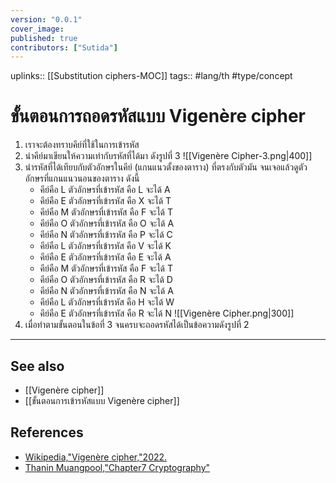 ```yaml
---
version: "0.0.1"
cover_image:
published: true
contributors: ["Sutida"]
---
```

uplinks:: [[Substitution ciphers-MOC]]
tags:: #lang/th #type/concept

# ขั้นตอนการถอดรหัสแบบ Vigenère cipher
1. เราจะต้องทราบคีย์ที่ใช้ในการเข้ารหัส 
2. นำคีย์มาเขียนให้ความเท่ากับรหัสที่ได้มา ดังรูปที่ 3 
![[Vigenère Cipher-3.png|400]]
3. นำรหัสที่ได้เทียบกับตัวอักษรในคีย์ (แกนแนวตั้งของตาราง) ที่ตรงกับตัวมัน จนเจอแล้วดูตัวอักษรที่แกนแนวนอนของตาราง ดังนี้ 
	-  คีย์คือ L ตัวอักษรที่เข้ารหัส คือ L จะได้ A 
	- คีย์คือ E ตัวอักษรที่เข้ารหัส คือ X จะได้ T 
	- คีย์คือ M ตัวอักษรที่เข้ารหัส คือ F จะได้ T 
	- คีย์คือ O ตัวอักษรที่เข้ารหัส คือ O จะได้ A
	- คีย์คือ N ตัวอักษรที่เข้ารหัส คือ P จะได้ C
	- คีย์คือ L ตัวอักษรที่เข้ารหัส คือ V จะได้ K
	- คีย์คือ E ตัวอักษรที่เข้ารหัส คือ E จะได้  A
	- คีย์คือ M ตัวอักษรที่เข้ารหัส คือ F จะได้ T 
	- คีย์คือ O ตัวอักษรที่เข้ารหัส คือ R จะได้ D
	- คีย์คือ N ตัวอักษรที่เข้ารหัส คือ N จะได้  A
	- คีย์คือ L ตัวอักษรที่เข้ารหัส คือ H จะได้ W
	- คีย์คือ E ตัวอักษรที่เข้ารหัส คือ R จะได้ N 
 ![[Vigenère Cipher.png|300]]
 4. เมื่อทำตามขั้นตอนในข้อที่ 3 จนครบจะถอดรหัสได้เป็นข้อความดังรูปที่ 2
---
## See also
- [[Vigenère cipher]]
- [[ขั้นตอนการเข้ารหัสแบบ Vigenère cipher]]

## References
- [Wikipedia,"Vigenère cipher,"2022.](https://en.wikipedia.org/wiki/Vigen%C3%A8re_cipher)
- [Thanin Muangpool,"Chapter7 Cryptography"](http://pws.npru.ac.th/signal/data/files/Chapter7_Cryptography.pdf)